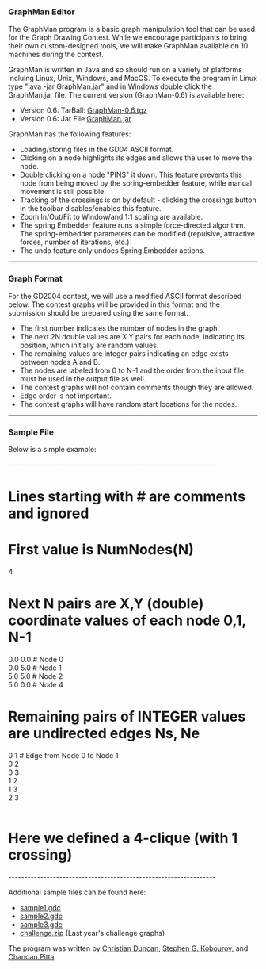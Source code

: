 
<html>
<head>
	<title>The GraphMan Editor and the File Format</title>

</head>

<h3> GraphMan Editor</h3>

The GraphMan program is a basic graph manipulation tool that can be used for the Graph Drawing Contest. While we encourage participants to bring their own custom-designed tools, we will make GraphMan available on 10 machines during the contest. 
<p>

GraphMan is written in Java and so should run on a variety of platforms incluing Linux, Unix, Windows, and
MacOS.   To execute the program in Linux type "java -jar GraphMan.jar" and in Windows double
click the GraphMan.jar file.   The current version (GraphMan-0.6) is available here:
<UL>
<LI>Version 0.6: TarBall: <a href="GraphMan-0.6.tgz">GraphMan-0.6.tgz</a>
<LI>Version 0.6: Jar File <a href="GraphMan.jar">GraphMan.jar</a>
</UL>


<p>

GraphMan has the following features:
<ul>
<li> Loading/storing files in the GD04 ASCII format.
<li> Clicking on a node highlights its edges and allows the user to move the node.
<li> Double clicking on a node "PINS" it down. This feature prevents this node from
being moved by the spring-embedder feature, while manual movement is still possible.
<li> Tracking of the crossings is on by default - clicking the crossings button in the toolbar 
disables/enables this feature.
<li> Zoom In/Out/Fit to Window/and 1:1 scaling are available.
<li> The spring Embedder feature runs a simple force-directed algorithm. The spring-embedder parameters can be modified (repulsive, attractive forces, number of iterations, etc.)
<li> The undo feature only undoes Spring Embedder actions.

</ul>

<hr>

<h3> Graph Format </h3>


For the GD2004 contest, we will use a modified ASCII format described below. The contest graphs will be provided in this format and the submission should be prepared using the same format.
<ul>
<li>The first number indicates the number of nodes in the graph.
<li>The next 2N double values are X Y pairs for each node, indicating
its position, which initially are random values.
<li> The remaining values are integer pairs <a B> indicating an edge exists between nodes A and B.   

<li> The nodes are labeled from 0 to N-1 and the order from the input file must be used in the output file as well.

<li> The contest graphs will not contain comments though they are allowed.
<li> Edge order is not important.
<li> The contest graphs will have random start locations for the nodes.
</ul>

<hr>

<h3> Sample File </h3>
Below is a simple example:<br>

-----------------------------------------------------------------<br>

# Lines starting with # are comments and ignored<br>
# First value is NumNodes(N)<br>
4 <br>
# Next N pairs are X,Y (double) coordinate values of each node 0,1, N-1<br>
0.0 0.0  # Node 0<br>
0.0 5.0  # Node 1<br>
5.0 5.0  # Node 2<br>
5.0 0.0  # Node 4<br>

# Remaining pairs of INTEGER values are undirected edges Ns, Ne<br>
0 1      # Edge from Node 0 to Node 1<br>
0 2<br>
0 3<br>
1 2<br>
1 3<br>
2 3<br>
<br>
# Here we defined a 4-clique (with 1 crossing)<br>

-----------------------------------------------------------------<br>
<p>

Additional sample files can be found here: 
<ul>
<li><a href="sample1.gdc">sample1.gdc</a>
<li><a href="sample2.gdc">sample2.gdc</a>
<li><a href="sample3.gdc">sample3.gdc</a>
<li><a href="http://www.cs.miami.edu/~duncan/challenge.zip">challenge.zip</a> (Last year's challenge graphs)
</ul>


<p>
The program was written by <a href="http://www.cs.miami.edu/~duncan">Christian Duncan</a>, <a href="http://www.cs.arizona.edu/~kobourov">Stephen G. Kobourov</a>, and <a href="http://www.ece.arizona.edu/~chandanp">Chandan Pitta</a>.
<p>
</body>
</html>
